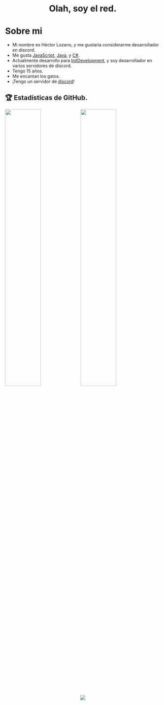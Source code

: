 <h1 align="center">Olah, soy el red.</h1>

  # **Sobre mi**

- Mi nombre es Héctor Lozano, y me gustaría considerarme desarrollador en discord.
- Me gusta [JavaScript](https://es.wikipedia.org/wiki/JavaScript), [Java](https://es.wikipedia.org/wiki/Java_(lenguaje_de_programaci%C3%B3n)), y [C#](https://es.wikipedia.org/wiki/C_Sharp).
- Actualmente desarrollo para [InitDevelopment](https://github.com/InitDevelopment), y soy desarrollador en varios servidores de discord.
- Tengo 15 años.
- Me encantan los gatos.
- ¡Tengo un servidor de [discord](https://discord.gg/x7pP9YytDt)!

## 🏆 Estadísticas de GitHub.
<a href="https://gihub.com/RedPlayer1890">
  <img src="https://github-readme-stats.anuraghazra1.vercel.app/api?username=RedPlayer1890&show_icons=true&include_all_commits=false&theme=vision-friendly-dark&count_private=true" width="48%" align="left">
  <img src="https://github-readme-streak-stats.herokuapp.com/?user=RedPlayer1890&theme=vision-friendly-dark" width="48%">
  <h2 align="center"><img src="https://github-readme-stats.vercel.app/api/top-langs/?username=RedPlayer1890&show_icons=true&theme=vision-friendly-dark&locale=es"></h2>
</a>
